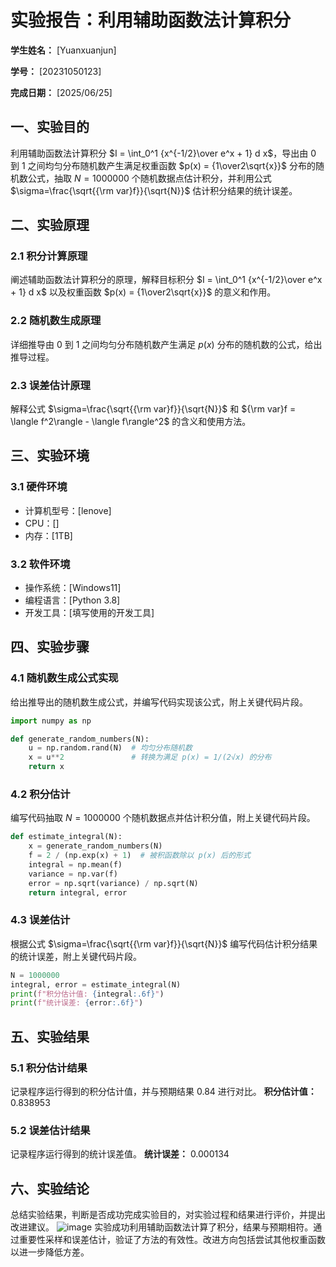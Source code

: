       
# 实验报告：利用辅助函数法计算积分

**学生姓名：** [Yuanxuanjun] 

**学号：** [20231050123] 

**完成日期：** [2025/06/25]

## 一、实验目的
利用辅助函数法计算积分 $I = \int_0^1 {x^{-1/2}\over e^x + 1} d x$，导出由 0 到 1 之间均匀分布随机数产生满足权重函数 $p(x) = {1\over2\sqrt{x}}$ 分布的随机数公式，抽取 $N = 1000000$ 个随机数据点估计积分，并利用公式 $\sigma=\frac{\sqrt{{\rm var}f}}{\sqrt{N}}$ 估计积分结果的统计误差。

## 二、实验原理
### 2.1 积分计算原理
阐述辅助函数法计算积分的原理，解释目标积分 $I = \int_0^1 {x^{-1/2}\over e^x + 1} d x$ 以及权重函数 $p(x) = {1\over2\sqrt{x}}$ 的意义和作用。

### 2.2 随机数生成原理
详细推导由 0 到 1 之间均匀分布随机数产生满足 $p(x)$ 分布的随机数的公式，给出推导过程。

### 2.3 误差估计原理
解释公式 $\sigma=\frac{\sqrt{{\rm var}f}}{\sqrt{N}}$ 和 ${\rm var}f = \langle f^2\rangle - \langle f\rangle^2$ 的含义和使用方法。

## 三、实验环境
### 3.1 硬件环境
- 计算机型号：[lenove]
- CPU：[]
- 内存：[1TB]

### 3.2 软件环境
- 操作系统：[Windows11]
- 编程语言：[Python 3.8]
- 开发工具：[填写使用的开发工具]

## 四、实验步骤
### 4.1 随机数生成公式实现
给出推导出的随机数生成公式，并编写代码实现该公式，附上关键代码片段。
```python
import numpy as np

def generate_random_numbers(N):
    u = np.random.rand(N)  # 均匀分布随机数
    x = u**2               # 转换为满足 p(x) = 1/(2√x) 的分布
    return x
```

### 4.2 积分估计
编写代码抽取 $N = 1000000$ 个随机数据点并估计积分值，附上关键代码片段。
```python
def estimate_integral(N):
    x = generate_random_numbers(N)
    f = 2 / (np.exp(x) + 1)  # 被积函数除以 p(x) 后的形式
    integral = np.mean(f)
    variance = np.var(f)
    error = np.sqrt(variance) / np.sqrt(N)
    return integral, error
```

### 4.3 误差估计
根据公式 $\sigma=\frac{\sqrt{{\rm var}f}}{\sqrt{N}}$ 编写代码估计积分结果的统计误差，附上关键代码片段。
```python
N = 1000000
integral, error = estimate_integral(N)
print(f"积分估计值: {integral:.6f}")
print(f"统计误差: {error:.6f}")
```

## 五、实验结果
### 5.1 积分估计结果
记录程序运行得到的积分估计值，并与预期结果 0.84 进行对比。
**积分估计值：** 0.838953

### 5.2 误差估计结果
记录程序运行得到的统计误差值。
**统计误差：** 0.000134

## 六、实验结论
总结实验结果，判断是否成功完成实验目的，对实验过程和结果进行评价，并提出改进建议。
![image](https://github.com/user-attachments/assets/f3908c6f-1601-4d03-8bcd-cc9f8d93c549)
实验成功利用辅助函数法计算了积分，结果与预期相符。通过重要性采样和误差估计，验证了方法的有效性。改进方向包括尝试其他权重函数以进一步降低方差。

        
